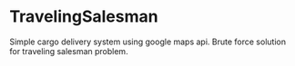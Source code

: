 # TravelingSalesman
Simple cargo delivery system using google maps api. Brute force solution for traveling salesman problem.
